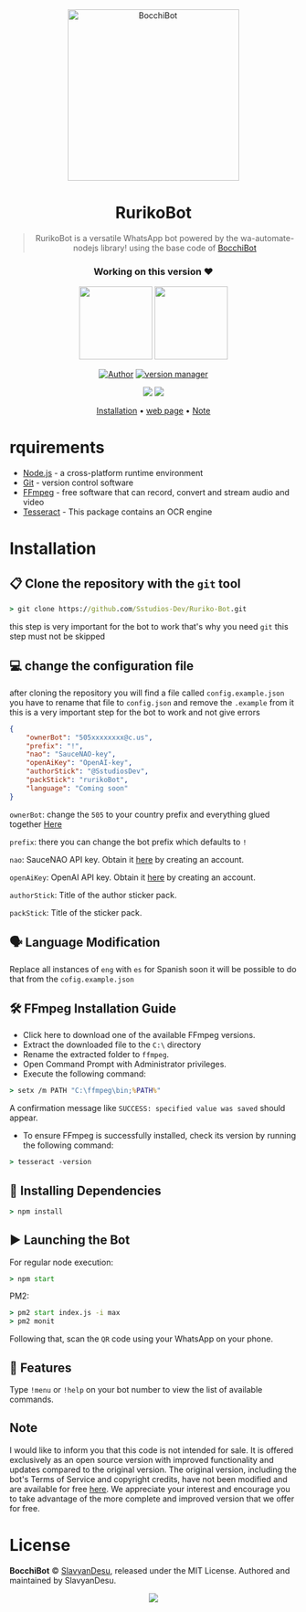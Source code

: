 <div align="center">
  <img src="https://i.imgur.com/LfdlPxx.png" alt="BocchiBot" width="300" />

  # **RurikoBot**

> RurikoBot is a versatile WhatsApp bot powered by the wa-automate-nodejs library! using the base code of [BocchiBot](https://github.com/SlavyanDesu/BocchiBot)

<h3>Working on this version ❤️</h3>

  <a href="https://github.com/staFF6773"><img src="https://avatars.githubusercontent.com/u/108166164?v=4" height="128" width="128" /></a>
  <a href="https://github.com/Sstudiosdev"><img src="https://avatars.githubusercontent.com/u/149289426?v=4" height="128" width="128" /></a>


  <a href="https://github.com/SlavyanDesu"><img title="Author" src="https://img.shields.io/badge/Author-SlavyanDesu-purple.svg?style=for-the-badge&logo=github" /></a>
  <a href="https://github.com/Sstudios-Dev"><img title="version manager" src="https://img.shields.io/badge/version manager-SstudiosDev-blue.svg?style=for-the-badge&logo=github" /></a>

  <img src="https://img.shields.io/node/v/@open-wa/wa-automate"/>
  <img src="https://img.shields.io/npm/v/@open-wa/wa-automate.svg?color=green"/>

  <a href="https://github.com/Sstudios-Dev/Ruriko-Bot#installation">Installation</a> •
  <a href="https://sstudiosdev.github.io/">web page</a> •
  <a href="https://github.com/Sstudios-Dev/Ruriko-Bot#note">Note</a>
</div>

  # rquirements
* [Node.js](https://nodejs.org/en/) - a cross-platform runtime environment
* [Git](https://git-scm.com/downloads) - version control software
* [FFmpeg](https://www.gyan.dev/ffmpeg/builds/) - free software that can record, convert and stream audio and video
* [Tesseract](https://github.com/tesseract-ocr/tesseract) - This package contains an OCR engine

# Installation
## 📋 Clone the repository with the ``git`` tool
```cmd
> git clone https://github.com/Sstudios-Dev/Ruriko-Bot.git
```
this step is very important for the bot to work that's why you need `git` this step must not be skipped

## 💻 change the configuration file
after cloning the repository you will find a file called `config.example.json` 
you have to rename that file to `config.json` and remove the `.example` from it this is a very important step for the bot to work and not give errors

```json
{
    "ownerBot": "505xxxxxxxx@c.us",
    "prefix": "!",
    "nao": "SauceNAO-key",
    "openAiKey": "OpenAI-key",
    "authorStick": "@SstudiosDev",
    "packStick": "rurikoBot",
    "language": "Coming soon"
}
```

`ownerBot`: change the `505` to your country prefix and everything glued together [Here](https://en.wikipedia.org/wiki/List_of_country_calling_codes)

`prefix`: there you can change the bot prefix which defaults to `!`

`nao`: SauceNAO API key. Obtain it [here](https://saucenao.com/user.php) by creating an account.

`openAiKey`: OpenAI API key. Obtain it [here](https://platform.openai.com/account/api-keys) by creating an account.

`authorStick`: Title of the author sticker pack.

`packStick`: Title of the sticker pack.

## 🗣️ Language Modification
Replace all instances of `eng` with `es` for Spanish soon it will be possible to do that from the `cofig.example.json`


## 🛠️ FFmpeg Installation Guide

- Click here to download one of the available FFmpeg versions.
- Extract the downloaded file to the `C:\` directory
- Rename the extracted folder to `ffmpeg`.
- Open Command Prompt with Administrator privileges.
- Execute the following command:
```cmd
> setx /m PATH "C:\ffmpeg\bin;%PATH%"
```

A confirmation message like `SUCCESS: specified value was saved` should appear.
- To ensure FFmpeg is successfully installed, check its version by running the following command:
```cmd
> tesseract -version
```

## 🚀 Installing Dependencies
```cmd
> npm install
```

## ▶️ Launching the Bot
For regular node execution:
```cmd
> npm start
```

PM2:
```cmd
> pm2 start index.js -i max
> pm2 monit
```

Following that, scan the `QR` code using your WhatsApp on your phone.

## 🌟 Features
Type `!menu` or `!help` on your bot number to view the list of available commands.

## Note
I would like to inform you that this code is not intended for sale. It is offered exclusively as an open source version with improved functionality and updates compared to the original version. The original version, including the bot's Terms of Service and copyright credits, have not been modified and are available for free [here](https://github.com/SlavyanDesu/BocchiBot). We appreciate your interest and encourage you to take advantage of the more complete and improved version that we offer for free.

# License
**BocchiBot** © [SlavyanDesu](https://github.com/SlavyanDesu), released under the MIT License.
Authored and maintained by SlavyanDesu.

<div align="center">
  <a href="https://app.fossa.com/projects/git%2Bgithub.com%2FSlavyanDesu%2FBocchiBot?ref=badge_large"><img src="https://app.fossa.com/api/projects/git%2Bgithub.com%2FSlavyanDesu%2FBocchiBot.svg?type=large" />
</div>
